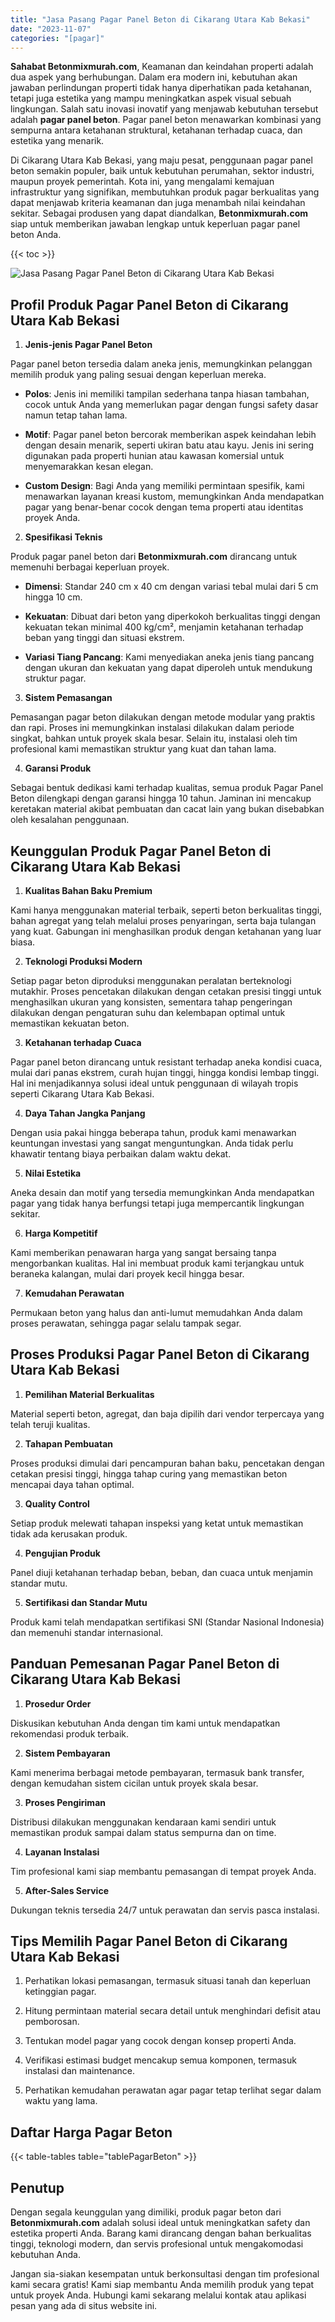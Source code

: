 ```yaml
---
title: "Jasa Pasang Pagar Panel Beton di Cikarang Utara Kab Bekasi"
date: "2023-11-07"
categories: "[pagar]"
---
```


**Sahabat Betonmixmurah.com**, Keamanan dan keindahan properti adalah dua aspek yang berhubungan. Dalam era modern ini, kebutuhan akan jawaban perlindungan properti tidak hanya diperhatikan pada ketahanan, tetapi juga estetika yang mampu meningkatkan aspek visual sebuah lingkungan. Salah satu inovasi inovatif yang menjawab kebutuhan tersebut adalah **pagar panel beton**. Pagar panel beton menawarkan kombinasi yang sempurna antara ketahanan struktural, ketahanan terhadap cuaca, dan estetika yang menarik.  

Di Cikarang Utara Kab Bekasi, yang maju pesat, penggunaan pagar panel beton semakin populer, baik untuk kebutuhan perumahan, sektor industri, maupun proyek pemerintah. Kota ini, yang mengalami kemajuan infrastruktur yang signifikan, membutuhkan produk pagar berkualitas yang dapat menjawab kriteria keamanan dan juga menambah nilai keindahan sekitar. Sebagai produsen yang dapat diandalkan, **Betonmixmurah.com** siap untuk memberikan jawaban lengkap untuk keperluan pagar panel beton Anda.

{{< toc >}}

![Jasa Pasang Pagar Panel Beton di Cikarang Utara Kab Bekasi](/images/pagar/pagar-beton-06.jpg)

## Profil Produk Pagar Panel Beton di Cikarang Utara Kab Bekasi

1. **Jenis-jenis Pagar Panel Beton**  

Pagar panel beton tersedia dalam aneka jenis, memungkinkan pelanggan memilih produk yang paling sesuai dengan keperluan mereka.  

- **Polos**: Jenis ini memiliki tampilan sederhana tanpa hiasan tambahan, cocok untuk Anda yang memerlukan pagar dengan fungsi safety dasar namun tetap tahan lama.  

- **Motif**: Pagar panel beton bercorak memberikan aspek keindahan lebih dengan desain menarik, seperti ukiran batu atau kayu. Jenis ini sering digunakan pada properti hunian atau kawasan komersial untuk menyemarakkan kesan elegan.  

- **Custom Design**: Bagi Anda yang memiliki permintaan spesifik, kami menawarkan layanan kreasi kustom, memungkinkan Anda mendapatkan pagar yang benar-benar cocok dengan tema properti atau identitas proyek Anda.  

2. **Spesifikasi Teknis**  

Produk pagar panel beton dari **Betonmixmurah.com** dirancang untuk memenuhi berbagai keperluan proyek.  

- **Dimensi**: Standar 240 cm x 40 cm dengan variasi tebal mulai dari 5 cm hingga 10 cm.  

- **Kekuatan**: Dibuat dari beton yang diperkokoh berkualitas tinggi dengan kekuatan tekan minimal 400 kg/cm², menjamin ketahanan terhadap beban yang tinggi dan situasi ekstrem.  

- **Variasi Tiang Pancang**: Kami menyediakan aneka jenis tiang pancang dengan ukuran dan kekuatan yang dapat diperoleh untuk mendukung struktur pagar.  

3. **Sistem Pemasangan**  

Pemasangan pagar beton dilakukan dengan metode modular yang praktis dan rapi. Proses ini memungkinkan instalasi dilakukan dalam periode singkat, bahkan untuk proyek skala besar. Selain itu, instalasi oleh tim profesional kami memastikan struktur yang kuat dan tahan lama.  

4. **Garansi Produk**  

Sebagai bentuk dedikasi kami terhadap kualitas, semua produk Pagar Panel Beton dilengkapi dengan garansi hingga 10 tahun. Jaminan ini mencakup keretakan material akibat pembuatan dan cacat lain yang bukan disebabkan oleh kesalahan penggunaan.

## Keunggulan Produk Pagar Panel Beton di Cikarang Utara Kab Bekasi 

1. **Kualitas Bahan Baku Premium**  

Kami hanya menggunakan material terbaik, seperti beton berkualitas tinggi, bahan agregat yang telah melalui proses penyaringan, serta baja tulangan yang kuat. Gabungan ini menghasilkan produk dengan ketahanan yang luar biasa.  

2. **Teknologi Produksi Modern**  

Setiap pagar beton diproduksi menggunakan peralatan berteknologi mutakhir. Proses pencetakan dilakukan dengan cetakan presisi tinggi untuk menghasilkan ukuran yang konsisten, sementara tahap pengeringan dilakukan dengan pengaturan suhu dan kelembapan optimal untuk memastikan kekuatan beton.  

3. **Ketahanan terhadap Cuaca**  

Pagar panel beton dirancang untuk resistant terhadap aneka kondisi cuaca, mulai dari panas ekstrem, curah hujan tinggi, hingga kondisi lembap tinggi. Hal ini menjadikannya solusi ideal untuk penggunaan di wilayah tropis seperti Cikarang Utara Kab Bekasi.  

4. **Daya Tahan Jangka Panjang**  

Dengan usia pakai hingga beberapa tahun, produk kami menawarkan keuntungan investasi yang sangat menguntungkan. Anda tidak perlu khawatir tentang biaya perbaikan dalam waktu dekat.  

5. **Nilai Estetika**  

Aneka desain dan motif yang tersedia memungkinkan Anda mendapatkan pagar yang tidak hanya berfungsi tetapi juga mempercantik lingkungan sekitar.  

6. **Harga Kompetitif**  

Kami memberikan penawaran harga yang sangat bersaing tanpa mengorbankan kualitas. Hal ini membuat produk kami terjangkau untuk beraneka kalangan, mulai dari proyek kecil hingga besar.  

7. **Kemudahan Perawatan**  

Permukaan beton yang halus dan anti-lumut memudahkan Anda dalam proses perawatan, sehingga pagar selalu tampak segar.

## Proses Produksi Pagar Panel Beton di Cikarang Utara Kab Bekasi

1. **Pemilihan Material Berkualitas**  

Material seperti beton, agregat, dan baja dipilih dari vendor terpercaya yang telah teruji kualitas.

2. **Tahapan Pembuatan**  

Proses produksi dimulai dari pencampuran bahan baku, pencetakan dengan cetakan presisi tinggi, hingga tahap curing yang memastikan beton mencapai daya tahan optimal.

3. **Quality Control**  

Setiap produk melewati tahapan inspeksi yang ketat untuk memastikan tidak ada kerusakan produk.

4. **Pengujian Produk**  

Panel diuji ketahanan terhadap beban, beban, dan cuaca untuk menjamin standar mutu.

5. **Sertifikasi dan Standar Mutu**  

Produk kami telah mendapatkan sertifikasi SNI (Standar Nasional Indonesia) dan memenuhi standar internasional.

## Panduan Pemesanan Pagar Panel Beton di Cikarang Utara Kab Bekasi

1. **Prosedur Order**  

Diskusikan kebutuhan Anda dengan tim kami untuk mendapatkan rekomendasi produk terbaik.

2. **Sistem Pembayaran**  

Kami menerima berbagai metode pembayaran, termasuk bank transfer, dengan kemudahan sistem cicilan untuk proyek skala besar.

3. **Proses Pengiriman**  

Distribusi dilakukan menggunakan kendaraan kami sendiri untuk memastikan produk sampai dalam status sempurna dan on time.

4. **Layanan Instalasi**  

Tim profesional kami siap membantu pemasangan di tempat proyek Anda.

5. **After-Sales Service**  

Dukungan teknis tersedia 24/7 untuk perawatan dan servis pasca instalasi.

## Tips Memilih Pagar Panel Beton di Cikarang Utara Kab Bekasi

1. Perhatikan lokasi pemasangan, termasuk situasi tanah dan keperluan ketinggian pagar.  

2. Hitung permintaan material secara detail untuk menghindari defisit atau pemborosan.  

3. Tentukan model pagar yang cocok dengan konsep properti Anda.  

4. Verifikasi estimasi budget mencakup semua komponen, termasuk instalasi dan maintenance.  

5. Perhatikan kemudahan perawatan agar pagar tetap terlihat segar dalam waktu yang lama.

## Daftar Harga Pagar Beton

{{< table-tables table="tablePagarBeton" >}}

## Penutup

Dengan segala keunggulan yang dimiliki, produk pagar beton dari **Betonmixmurah.com** adalah solusi ideal untuk meningkatkan safety dan estetika properti Anda. Barang kami dirancang dengan bahan berkualitas tinggi, teknologi modern, dan servis profesional untuk mengakomodasi kebutuhan Anda.  

Jangan sia-siakan kesempatan untuk berkonsultasi dengan tim profesional kami secara gratis! Kami siap membantu Anda memilih produk yang tepat untuk proyek Anda. Hubungi kami sekarang melalui kontak atau aplikasi pesan yang ada di situs website ini.